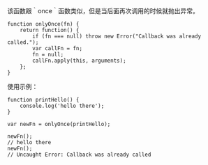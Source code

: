 该函数跟｀once｀函数类似，但是当后面再次调用的时候就抛出异常。

	function onlyOnce(fn) {
	    return function() {
	        if (fn === null) throw new Error("Callback was already called.");
	        var callFn = fn;
	        fn = null;
	        callFn.apply(this, arguments);
	    };
	}


使用示例：

	function printHello() {
		console.log('hello there');
	}	

	var newFn = onlyOnce(printHello);

	newFn();
	// hello there 
	newFn();
	// Uncaught Error: Callback was already called